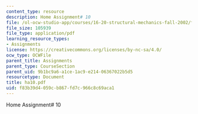 ```yaml
---
content_type: resource
description: Home Assignment# 10
file: /ol-ocw-studio-app/courses/16-20-structural-mechanics-fall-2002/f83b39d4059cb867fd7c966c8c69aca1_ha10.pdf
file_size: 105939
file_type: application/pdf
learning_resource_types:
- Assignments
license: https://creativecommons.org/licenses/by-nc-sa/4.0/
ocw_type: OCWFile
parent_title: Assignments
parent_type: CourseSection
parent_uid: 9b1bc9a6-a1ce-1ac9-e214-06367022b5d5
resourcetype: Document
title: ha10.pdf
uid: f83b39d4-059c-b867-fd7c-966c8c69aca1
---
```

Home Assignment# 10